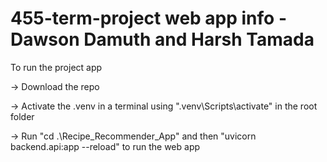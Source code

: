 # 455-term-project web app info - Dawson Damuth and Harsh Tamada

To run the project app

-> Download the repo 

-> Activate the .venv in a terminal using ".venv\Scripts\activate" in the root folder

-> Run "cd  .\Recipe_Recommender_App\" and then "uvicorn backend.api:app --reload" to run the web app
